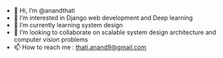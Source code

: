 - 👋 Hi, I’m @anandthati
- 👀 I’m interested in Django web development and Deep learning
- 🌱 I’m currently learning system design
- 💞️ I’m looking to collaborate on scalable system design architecture and computer vision problems
- 📫 How to reach me : thati.anand9@gmail.com

<!---
anandthati/anandthati is a ✨ special ✨ repository because its `README.md` (this file) appears on your GitHub profile.
You can click the Preview link to take a look at your changes.
--->
